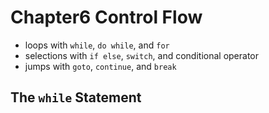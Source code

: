 Chapter6 Control Flow
===

- loops with `while`, `do while`, and `for`
- selections with `if else`, `switch`, and conditional operator
- jumps with `goto`, `continue`, and `break`

The `while` Statement
---

